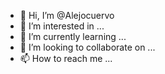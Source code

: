 - 👋 Hi, I’m @Alejocuervo
- 👀 I’m interested in ...
- 🌱 I’m currently learning ...
- 💞️ I’m looking to collaborate on ...
- 📫 How to reach me ...

<!---
Alejocuervo/Alejocuervo is a ✨ special ✨ repository because its `README.md` (this file) appears on your GitHub profile.
You can click the Preview link to take a look at your changes.
--->
